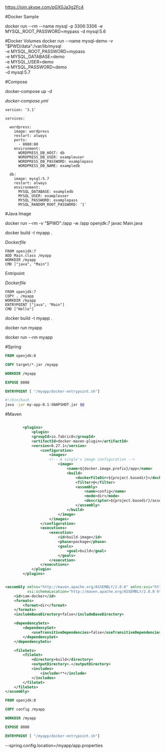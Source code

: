 https://join.skype.com/pGX0Ja3g2Fc4

#Docker Sample

docker run --rm --name mysql -p 3306:3306 -e MYSQL_ROOT_PASSWORD=mypass -d mysql:5.6

#Docker Volumes
docker run --name mysql-demo -v "$PWD/data":/var/lib/mysql \
    -e MYSQL_ROOT_PASSWORD=mypass \
    -e MYSQL_DATABASE=demo \
    -e MYSQL_USER=demo \
    -e MYSQL_PASSWORD=demo \
    -d mysql:5.7

#Compose

docker-compose up -d


*docker-compose.yml*
```
version: '3.1'

services:

  wordpress:
    image: wordpress
    restart: always
    ports:
      - 8080:80
    environment:
      WORDPRESS_DB_HOST: db
      WORDPRESS_DB_USER: exampleuser
      WORDPRESS_DB_PASSWORD: examplepass
      WORDPRESS_DB_NAME: exampledb

  db:
    image: mysql:5.7
    restart: always
    environment:
      MYSQL_DATABASE: exampledb
      MYSQL_USER: exampleuser
      MYSQL_PASSWORD: examplepass
      MYSQL_RANDOM_ROOT_PASSWORD: '1'
```

#Java Image


docker run --rm -v "$PWD":/app -w /app openjdk:7 javac Main.java

docker build -t myapp .
 
*Dockerfile*
```
FROM openjdk:7
ADD Main.class /myapp
WORKDIR /myapp
CMD ["java", "Main"]

```

Entripoint

*Dockerfile*
```
FROM openjdk:7
COPY . /myapp
WORKDIR /myapp
ENTRYPOINT ["java", "Main"]
CMD ["Hello"]

```

docker build -t myapp . 

docker run myapp

docker run --rm myapp

#Spring
```Dockerfile
FROM openjdk:8

COPY target/*.jar /myapp

WORKDIR /myapp

EXPOSE 8080

ENTRYPOINT [ "/myapp/docker-entrypoint.sh"]
```

```docker-entrypoint.sh
#!/bin/bash
java -jar my-app-0.1-SNAPSHOT.jar $@
```

#Maven

```pom.xml

        <plugins>
            <plugin>
            <groupId>io.fabric8</groupId>
            <artifactId>docker-maven-plugin</artifactId>
            <version>0.27.1</version>
                <configuration>
                    <images>
                    <!-- A single's image configuration -->
                        <image>
                            <name>${docker.image.prefix}/app</name>
                            <build>
                                <dockerFileDir>${project.basedir}</dockerFileDir>
                                <filter>@</filter>
                                <assembly>
                                    <name>config</name>
                                    <mode>dir</mode>
                                    <descriptor>${project.basedir}/assembly/docker-assembly.xml</descriptor>
                                </assembly>
                            </build>
                        </image>
                    </images>
                </configuration>
                <executions>
                    <execution>
                        <id>build-image</id>
                        <phase>package</phase>
                        <goals>
                            <goal>build</goal>
                        </goals>
                    </execution>
                </executions>
            </plugin>
        </plugins>
```

```docker-assembly.xml

<assembly xmlns="http://maven.apache.org/ASSEMBLY/2.0.0" xmlns:xsi="http://www.w3.org/2001/XMLSchema-instance"
          xsi:schemaLocation="http://maven.apache.org/ASSEMBLY/2.0.0 http://maven.apache.org/xsd/assembly-2.0.0.xsd">
    <id>iam-docker</id>
    <formats>
        <format>dir</format>
    </formats>
    <includeBaseDirectory>false</includeBaseDirectory>

    <dependencySets>
        <dependencySet>
            <useTransitiveDependencies>false</useTransitiveDependencies>
        </dependencySet>
    </dependencySets>

    <fileSets>
        <fileSet>
            <directory>build</directory>
            <outputDirectory>.</outputDirectory>
            <includes>
                <include>**</include>
            </includes>
        </fileSet>
    </fileSets>
</assembly>
```
```Dockerfile
FROM openjdk:8

COPY config /myapp

WORKDIR /myapp

EXPOSE 8080

ENTRYPOINT [ "/myapp/docker-entrypoint.sh"]
```

--spring.config.location=/myapp/app.properties